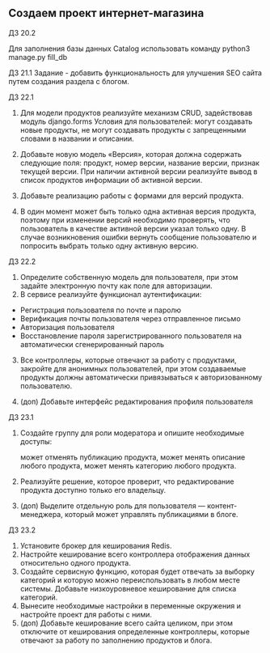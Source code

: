 ## Создаем проект интернет-магазина

ДЗ 20.2

Для заполнения базы данных Catalog использовать команду 
python3 manage.py fill_db

ДЗ 21.1
Задание - добавить функциональность для улучшения SEO сайта путем создания раздела с блогом.

ДЗ 22.1
1. Для модели продуктов реализуйте механизм CRUD, задействовав модуль django.forms
Условия для пользователей:
    могут создавать новые продукты,
    не могут создавать продукты с запрещенными словами в названии и описании.

2. Добавьте новую модель «Версия», которая должна содержать следующие поля:
    продукт,
    номер версии,
    название версии,
    признак текущей версии.
При наличии активной версии реализуйте вывод в список продуктов информации об активной версии.
3. Добавьте реализацию работы с формами для версий продукта.
4. В один момент может быть только одна активная версия продукта, 
поэтому при изменении версий необходимо проверять, что пользователь в качестве активной версии 
указал только одну. В случае возникновения ошибки вернуть сообщение пользователю и 
попросить выбрать только одну активную версию. 

ДЗ 22.2
1. Определите собственную модель для пользователя, при этом задайте электронную почту как поле для авторизации.
2. В сервисе реализуйте функционал аутентификации:
- Регистрация пользователя по почте и паролю
- Верификация почты пользователя через отправленное письмо
- Авторизация пользователя
- Восстановление пароля зарегистрированного пользователя на автоматически сгенерированный пароль

3. Все контроллеры, которые отвечают за работу с продуктами, закройте для анонимных пользователей, 
при этом создаваемые продукты должны автоматически привязываться к авторизованному пользователю.

4. (доп) Добавьте интерфейс редактирования профиля пользователя

ДЗ 23.1
1. Создайте группу для роли модератора и опишите необходимые доступы:

    может отменять публикацию продукта,
    может менять описание любого продукта,
    может менять категорию любого продукта.
2. Реализуйте решение, которое проверит, что редактирование продукта доступно только его владельцу. 
3. (доп) Выделите отдельную роль для пользователя — контент-менеджера, который может управлять публикациями в блоге. 

ДЗ 23.2
1. Установите брокер для кеширования Redis.
2. Настройте кеширование всего контроллера отображения данных относительно одного продукта.
3. Создайте сервисную функцию, которая будет отвечать за выборку категорий и которую можно переиспользовать в любом месте системы. 
Добавьте низкоуровневое кеширование для списка категорий. 
4. Вынесите необходимые настройки в переменные окружения и настройте проект для работы с ними.
5. (доп) Добавьте кеширование всего сайта целиком, при этом отключите от кеширования определенные контроллеры, 
которые отвечают за работу по заполнению продуктов и блога.